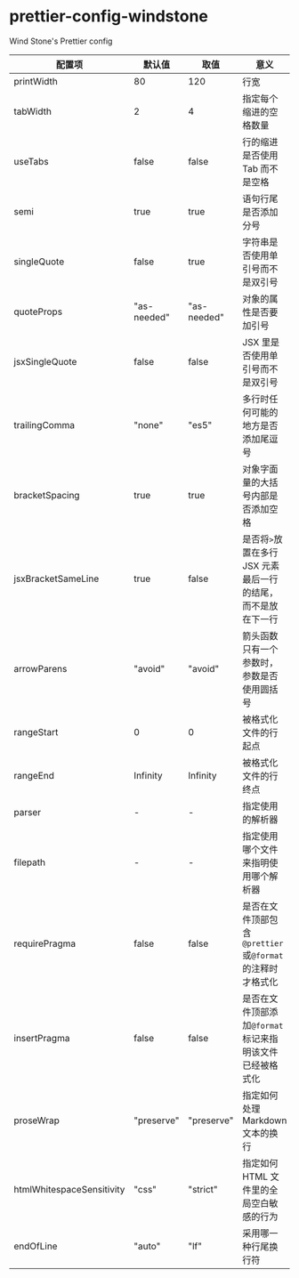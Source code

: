 # prettier-config-windstone

Wind Stone's Prettier config

| 配置项                    | 默认值      | 取值        | 意义                                                         |
| ------------------------- | ----------- | ----------- | ------------------------------------------------------------ |
| printWidth                | 80          | 120         | 行宽                                                         |
| tabWidth                  | 2           | 4           | 指定每个缩进的空格数量                                       |
| useTabs                   | false       | false       | 行的缩进是否使用 Tab 而不是空格                              |
| semi                      | true        | true        | 语句行尾是否添加分号                                         |
| singleQuote               | false       | true        | 字符串是否使用单引号而不是双引号                             |
| quoteProps                | "as-needed" | "as-needed" | 对象的属性是否要加引号                                       |
| jsxSingleQuote            | false       | false       | JSX 里是否使用单引号而不是双引号                             |
| trailingComma             | "none"      | "es5"       | 多行时任何可能的地方是否添加尾逗号                           |
| bracketSpacing            | true        | true        | 对象字面量的大括号内部是否添加空格                           |
| jsxBracketSameLine        | true        | false       | 是否将`>`放置在多行 JSX 元素最后一行的结尾，而不是放在下一行 |
| arrowParens               | "avoid"     | "avoid"     | 箭头函数只有一个参数时，参数是否使用圆括号                   |
| rangeStart                | 0           | 0           | 被格式化文件的行起点                                         |
| rangeEnd                  | Infinity    | Infinity    | 被格式化文件的行终点                                         |
| parser                    | -           | -           | 指定使用的解析器                                             |
| filepath                  | -           | -           | 指定使用哪个文件来指明使用哪个解析器                         |
| requirePragma             | false       | false       | 是否在文件顶部包含`@prettier`或`@format`的注释时才格式化     |
| insertPragma              | false       | false       | 是否在文件顶部添加`@format`标记来指明该文件已经被格式化      |
| proseWrap                 | "preserve"  | "preserve"  | 指定如何处理 Markdown 文本的换行                             |
| htmlWhitespaceSensitivity | "css"       | "strict"    | 指定如何 HTML 文件里的全局空白敏感的行为                     |
| endOfLine                 | "auto"      | "lf"        | 采用哪一种行尾换行符                                         |
